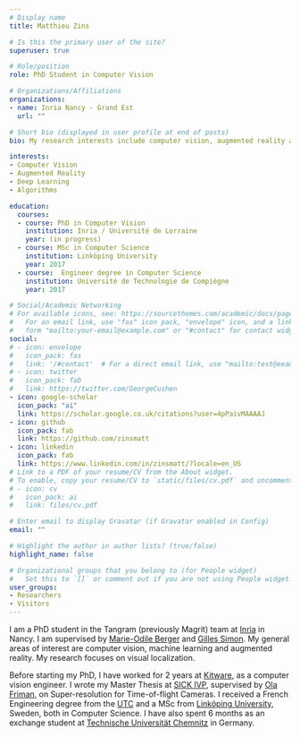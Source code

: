 ```yaml
---
# Display name
title: Matthieu Zins

# Is this the primary user of the site?
superuser: true

# Role/position
role: PhD Student in Computer Vision

# Organizations/Affiliations
organizations:
- name: Inria Nancy - Grand Est
  url: ""

# Short bio (displayed in user profile at end of posts)
bio: My research interests include computer vision, augmented reality and machine learning, with a focus on visual localization.

interests:
- Computer Vision
- Augmented Reality
- Deep Learning
- Algorithms

education:
  courses:
  - course: PhD in Computer Vision
    institution: Inria / Université de Lorraine
    year: (in progress)
  - course: MSc in Computer Science
    institution: Linköping University
    year: 2017
  - course:  Engineer degree in Computer Science
    institution: Université de Technologie de Compiègne
    year: 2017

# Social/Academic Networking
# For available icons, see: https://sourcethemes.com/academic/docs/page-builder/#icons
#   For an email link, use "fas" icon pack, "envelope" icon, and a link in the
#   form "mailto:your-email@example.com" or "#contact" for contact widget.
social:
# - icon: envelope
#   icon_pack: fas
#   link: '/#contact'  # For a direct email link, use "mailto:test@example.org".
# - icon: twitter
#   icon_pack: fab
#   link: https://twitter.com/GeorgeCushen
- icon: google-scholar
  icon_pack: "ai"
  link: https://scholar.google.co.uk/citations?user=4pPaivMAAAAJ
- icon: github
  icon_pack: fab
  link: https://github.com/zinsmatt
- icon: linkedin
  icon_pack: fab
  link: https://www.linkedin.com/in/zinsmatt/?locale=en_US
# Link to a PDF of your resume/CV from the About widget.
# To enable, copy your resume/CV to `static/files/cv.pdf` and uncomment the lines below.
# - icon: cv
#   icon_pack: ai
#   link: files/cv.pdf

# Enter email to display Gravatar (if Gravatar enabled in Config)
email: ""

# Highlight the author in author lists? (true/false)
highlight_name: false

# Organizational groups that you belong to (for People widget)
#   Set this to `[]` or comment out if you are not using People widget.
user_groups:
- Researchers
- Visitors
---
```


I am a PhD student in the Tangram (previously Magrit) team at [Inria](https://www.inria.fr/en) in Nancy. I am supervised by [Marie-Odile Berger](https://members.loria.fr/MOBerger/) and [Gilles Simon](https://members.loria.fr/GSimon/). My general areas of interest are computer vision, machine learning and augmented reality. My research focuses on visual localization.

Before starting my PhD, I have worked for 2 years at [Kitware](https://www.kitware.fr/), as a computer vision engineer. I wrote my Master Thesis at [SICK IVP](https://www.sick.com/se/en/), supervised by [Ola Friman](https://scholar.google.com/citations?user=C2J33ewAAAAJ&hl=en), on Super-resolution for
Time-of-flight Cameras. I received a French Engineering degree from the [UTC](https://www.utc.fr/) and a MSc from [Linköping University](https://liu.se/en), Sweden, both in Computer Science. I have also spent 6 months as an exchange student at [Technische Universität Chemnitz](https://www.tu-chemnitz.de/index.html.en) in Germany.


